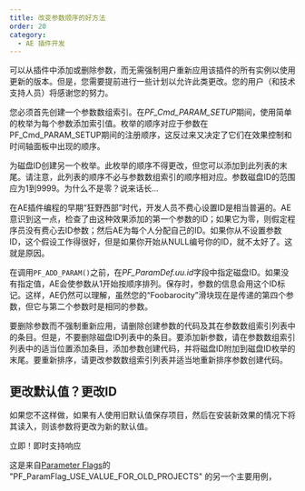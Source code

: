 ```yaml
---
title: 改变参数顺序的好方法
order: 20
category:
  - AE 插件开发
---
```


可以从插件中添加或删除参数，而无需强制用户重新应用该插件的所有实例以使用更新的版本。但是，您需要提前进行一些计划以允许此类更改。您的用户（和技术支持人员）将感谢您的努力。

您必须首先创建一个参数数组索引。在*PF_Cmd_PARAM_SETUP*期间，使用简单的枚举为每个参数添加索引值。枚举的顺序对应于参数在PF_Cmd_PARAM_SETUP期间的注册顺序，这反过来又决定了它们在效果控制和时间轴面板中出现的顺序。

为磁盘ID创建另一个枚举。此枚举的顺序不得更改，但您可以添加到此列表的末尾。请注意，此列表的顺序不必与参数数组索引的顺序相对应。参数磁盘ID的范围应为1到9999。为什么不是零？说来话长…

在AE插件编程的早期“狂野西部”时代，开发人员不费心设置ID是相当普遍的。AE意识到这一点，检查了由这种效果添加的第一个参数的ID；如果它为零，则假定程序员没有费心去ID参数；然后AE为每个人分配自己的ID。如果你从不设置参数ID，这个假设工作得很好，但是如果你开始从NULL编号你的ID，就不太好了。这就是原因。

在调用`PF_ADD_PARAM()`之前，在*PF_ParamDef.uu.id*字段中指定磁盘ID。如果没有指定值，AE会使参数从1开始按顺序排列。保存时，参数的信息会用这个ID标记。这样，AE仍然可以理解，虽然您的“Foobarocity”滑块现在是传递的第四个参数，但它与第二个参数时是相同的参数。

要删除参数而不强制重新应用，请删除创建参数的代码及其在参数数组索引列表中的条目。但是，不要删除磁盘ID列表中的条目。要添加新参数，请在参数数组索引列表中的适当位置添加条目，添加参数创建代码，并将磁盘ID附加到磁盘ID枚举的末尾。要重新排序，请更改参数数组索引列表并适当地重新排序参数创建代码。

## 更改默认值？更改ID

如果您不这样做，如果有人使用旧默认值保存项目，然后在安装新效果的情况下将其读入，则该参数将更改为新的默认值。

立即！即时支持响应

这是来自[Parameter Flags](../effect-basics/PF_ParamDef.html)的 "PF_ParamFlag_USE_VALUE_FOR_OLD_PROJECTS" 的另一个主要用例，
